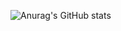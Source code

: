 ![Anurag's GitHub stats](https://github-readme-stats.vercel.app/api?username=love1yday&show_icons=true&theme=cobalt)

